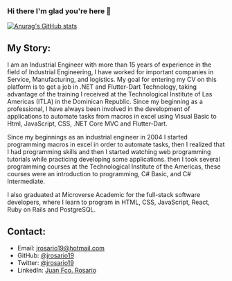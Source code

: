 ### Hi there I'm glad you're here 👋

[![Anurag's GitHub stats](https://github-readme-stats.vercel.app/api?username=jrosario19)](https://github.com/jrosario19/github-readme-stats)

## My Story:
I am an Industrial Engineer with more than 15 years of experience in the field of Industrial Engineering, I have worked for important companies in Service, Manufacturing, and logistics. My goal for entering my CV on this platform is to get a job in .NET and Flutter-Dart Technology, taking advantage of the training I received at the Technological Institute of Las Americas (ITLA) in the Dominican Republic. Since my beginning as a professional, I have always been involved in the development of applications to automate tasks from macros in excel using Visual Basic to Html, JavaScript, CSS,  .NET Core MVC and Flutter-Dart.

Since my beginnings as an industrial engineer in 2004 I started programming macros in excel in order to automate tasks, then I realized that I had programming skills and then I started watching web programming tutorials while practicing developing some applications. then I took several programming courses at the Technological Institute of the Americas, these courses were an introduction to programming, C# Basic, and  C# Intermediate. 

I also graduated at Microverse Academic for the full-stack software developers, where I learn to program in HTML, CSS, JavaScript, React, Ruby on Rails and PostgreSQL.

## Contact:
- Email: jrosario19@hotmail.com
- GitHub: [@jrosario19](https://github.com/jrosario19)
- Twitter: [@jrosario19](https://twitter.com/jrosario19)
- LinkedIn: [Juan Fco. Rosario](https://linkedin.com/in/juan-francisco-rosario-suli-44595051)

